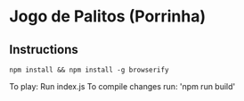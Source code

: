 # Jogo de Palitos (Porrinha)

## Instructions

`npm install && npm install -g browserify`

To play: Run index.js
To compile changes run: 'npm run build'
